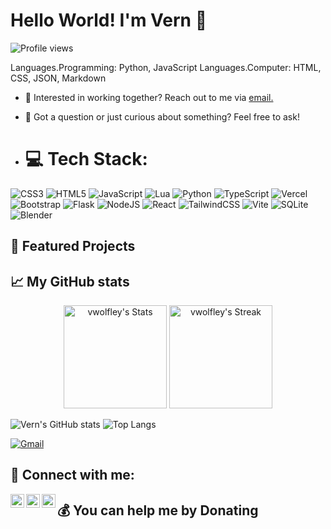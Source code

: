 # Hello World! I'm Vern 👋

![Profile views](https://komarev.com/ghpvc/?username=vwolfley&label=Profile%20views&style=flat)

Languages.Programming: Python, JavaScript
Languages.Computer: HTML, CSS, JSON, Markdown

- 💼 Interested in working together? Reach out to me via <a href="mailto:vern.wolfley@gmail.com">email.</a>
- 💬 Got a question or just curious about something? Feel free to ask!

- # 💻 Tech Stack:
![CSS3](https://img.shields.io/badge/css3-%231572B6.svg?style=for-the-badge&logo=css3&logoColor=white) ![HTML5](https://img.shields.io/badge/html5-%23E34F26.svg?style=for-the-badge&logo=html5&logoColor=white) ![JavaScript](https://img.shields.io/badge/javascript-%23323330.svg?style=for-the-badge&logo=javascript&logoColor=%23F7DF1E) ![Lua](https://img.shields.io/badge/lua-%232C2D72.svg?style=for-the-badge&logo=lua&logoColor=white) ![Python](https://img.shields.io/badge/python-3670A0?style=for-the-badge&logo=python&logoColor=ffdd54) ![TypeScript](https://img.shields.io/badge/typescript-%23007ACC.svg?style=for-the-badge&logo=typescript&logoColor=white) ![Vercel](https://img.shields.io/badge/vercel-%23000000.svg?style=for-the-badge&logo=vercel&logoColor=white) ![Bootstrap](https://img.shields.io/badge/bootstrap-%238511FA.svg?style=for-the-badge&logo=bootstrap&logoColor=white) ![Flask](https://img.shields.io/badge/flask-%23000.svg?style=for-the-badge&logo=flask&logoColor=white) ![NodeJS](https://img.shields.io/badge/node.js-6DA55F?style=for-the-badge&logo=node.js&logoColor=white) ![React](https://img.shields.io/badge/react-%2320232a.svg?style=for-the-badge&logo=react&logoColor=%2361DAFB) ![TailwindCSS](https://img.shields.io/badge/tailwindcss-%2338B2AC.svg?style=for-the-badge&logo=tailwind-css&logoColor=white) ![Vite](https://img.shields.io/badge/vite-%23646CFF.svg?style=for-the-badge&logo=vite&logoColor=white) ![SQLite](https://img.shields.io/badge/sqlite-%2307405e.svg?style=for-the-badge&logo=sqlite&logoColor=white) ![Blender](https://img.shields.io/badge/blender-%23F5792A.svg?style=for-the-badge&logo=blender&logoColor=white)

## 🌟 Featured Projects


## 📈 My GitHub stats
<div class="badges-githubstats">
  <p align="center">
    <img src="https://github-readme-stats.vercel.app/api?username=vwolfley&theme=tokyonight&show_icons=true&hide_border=true&count_private=true" alt="vwolfley's Stats" height="165">
    <img src="https://github-readme-streak-stats.herokuapp.com/?user=vwolfley&theme=tokyonight&hide_border=true" alt="vwolfley's Streak" height="165">
  </p>
</div>

<div class="badges-githubstats">
 
![Vern's GitHub stats](https://github-readme-stats.vercel.app/api?username=vwolfley&show_icons=true)
  ![Top Langs](https://github-readme-stats.vercel.app/api/top-langs/?username=vwolfley)
  
</div>


[![Gmail](https://img.shields.io/badge/Gmail-vern.wolfley@gmail.com-informational?style=flat-square&color=EA4335&logo=gmail&logoColor=white)](mailto:vern.wolfley@gmail.com?subject=Hey!)

## 🤳 Connect with me:

[<img align="left" alt="VernWolfley | Twitter" width="22px" src="https://cdn.jsdelivr.net/npm/simple-icons@v3/icons/twitter.svg" />][twitter]
[<img align="left" alt="VernWolfley | LinkedIn" width="22px" src="https://cdn.jsdelivr.net/npm/simple-icons@v3/icons/linkedin.svg" />][linkedin]
[<img align="left" alt="VernWolfley | Instagram" width="22px" src="https://cdn.jsdelivr.net/npm/simple-icons@v3/icons/instagram.svg" />][instagram]

[twitter]: https://twitter.com/wolfleyvern
[instagram]: https://www.instagram.com/vwolfley/
[linkedin]: https://www.linkedin.com/in/vern-wolfley-b8322813/


## 💰 You can help me by Donating
<!--
**vwolfley/vwolfley** is a ✨ _special_ ✨ repository because its `README.md` (this file) appears on your GitHub profile.

Here are some ideas to get you started:

- 🔭 I’m currently working on ...
- 🌱 I’m currently learning ...
- 👯 I’m looking to collaborate on ...
- 🤔 I’m looking for help with ...
- 💬 Ask me about ...
- 📫 How to reach me: ...
- 😄 Pronouns: ...
- ⚡ Fun fact: ...
-->
